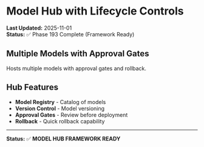 # Model Hub with Lifecycle Controls

**Last Updated:** 2025-11-01  
**Status:** ✅ Phase 193 Complete (Framework Ready)

## Multiple Models with Approval Gates

Hosts multiple models with approval gates and rollback.

## Hub Features

- **Model Registry** - Catalog of models
- **Version Control** - Model versioning
- **Approval Gates** - Review before deployment
- **Rollback** - Quick rollback capability

---

**Status:** ✅ **MODEL HUB FRAMEWORK READY**
